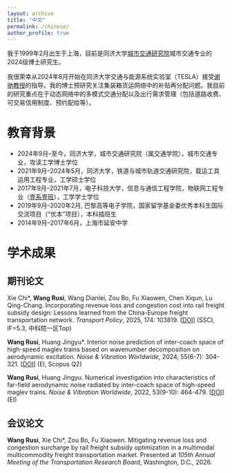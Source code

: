 ```yaml
---
layout: archive
title: "中文"
permalink: /chinese/
author_profile: true
---
```


我于1999年2月出生于上海，目前是同济大学[城市交通研究院](https://umi.tongji.edu.cn/)城市交通专业的2024级博士研究生。

我很荣幸从2024年8月开始在同济大学交通与能源系统实验室（TESLA）接受[谢驰教授](https://scholar.google.com/citations?hl=en&user=LQ3KKYQAAAAJ&view_op=list_works&sortby=pubdate)的指导。我的博士预研究关注集装箱货运网络中的补贴再分配问题。我目前的研究重点在于动态网络中的多模式交通分配以及出行需求管理（包括道路收费、可交易信用制度、预约配给等）。

教育背景
======
* 2024年9月–至今，同济大学，城市交通研究院（属交通学院），城市交通专业，攻读工学博士学位
* 2021年9月–2024年5月，同济大学，铁道与城市轨道交通研究院，载运工具运用工程专业，工学硕士学位
* 2017年9月–2021年7月，电子科技大学，信息与通信工程学院，物联网工程专业（[壹系壹班](https://mp.weixin.qq.com/s/ew-8znWxv4uh3Q9MWJyc2A)），工学学士学位
* 2019年9月–2020年2月, 巴黎高等电子学院，国家留学基金委优秀本科生国际交流项目（“优本”项目），本科插班生
* 2014年9月–2017年6月，上海市延安中学

学术成果
======

期刊论文
------
Xie Chi\*, **Wang Rusi**, Wang Dianlei, Zou Bo, Fu Xiaowen, Chen Xiqun, Lu Qing-Chang. Incorporating revenue loss and congestion cost into rail freight subsidy design: Lessons learned from the China-Europe freight transportation network. *Transport Policy*, 2025, 174: 103819. [[DOI](https://doi.org/10.1016/j.tranpol.2025.103819)] (SSCI, IF=5.3, 中科院一区Top)

**Wang Rusi**, Huang Jingyu\*. Interior noise prediction of inter-coach space of high-speed maglev trains based on wavenumber decomposition on aerodynamic excitation. *Noise & Vibration Worldwide*, 2024, 55(6-7): 304-321. [[DOI](https://doi.org/10.1177/09574565241252989)] (EI, Scopus Q2)

**Wang Rusi**, Huang Jingyu. Numerical investigation into characteristics of far-field aerodynamic noise radiated by inter-coach space of high-speed maglev trains. *Noise & Vibration Worldwide*, 2022, 53(9-10): 464-479. [[DOI](https://doi.org/10.1177/09574565221128063)] (EI)

会议论文
------
**Wang Rusi**, Xie Chi\*, Zou Bo, Fu Xiaowen. Mitigating revenue loss and congestion surcharge by rail freight subsidy optimization in a multimodal multicommodity freight transportation market. Presented at *105th Annual Meeting of the Transportation Research Board*, Washington, D.C., 2026.
